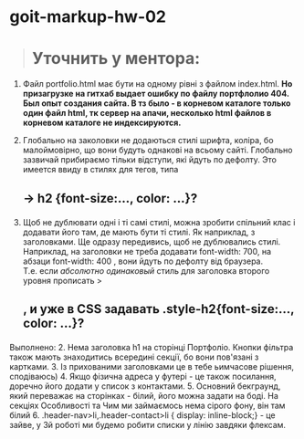 # goit-markup-hw-02
> # Уточнить у ментора:

1. Файл portfolio.html має бути на одному рівні з файлом index.html.
**Но призагрузке на гитхаб выдает ошибку по файлу портфлолио 404. Был опыт создания сайта. В тз было - в корневом каталоге только один файл html, тк сервер на апачи, несколько html  файлов в корневом каталоге не индексируются.**

7. Глобально на заколовки не додаються стилі шрифта, коліра, бо малоймовірно, що вони будуть однакові на всьому сайті. Глобально зазвичай прибираємо тільки відступи, які йдуть по дефолту.
Это имеется ввиду в стилях для тегов, типа <h2> -> h2 {font-size:..., color: ...}?
8. Щоб не дублювати одні і ті самі стилі, можна зробити спільний клас і додавати його там, де мають бути ті стилі. Як наприклад, з заголовками. Ще  одразу передивись, щоб не дублювались стилі. Наприклад, на заголовки не треба додавати font-width: 700, на абзаци font-width: 400 , вони йдуть по дефолту від браузера.  
Т.е. если *абсолютно одинаковый* стиль для заголовка второго уровня прописать > <h2 class="style-h2">, и уже в CSS задавать .style-h2{font-size:..., color: ...}?

Выполнено:
2. Нема заголовка h1 на сторінці Портфоліо.  Кнопки фільтра також мають знаходитись всередині секції, бо вони пов'язані з картками.
3. Із прихованими заголовками це в тебе ьимчасове рішення, сподіваюсь)
4. Якщо фізична адреса у футері - це також посилання, доречно його додати у список з контактами.
5. Основний бекграунд, який переважає на сторінках - білий, його можна задати на боді. На секціях Особливості та Чим ми займаємось нема сірого фону, він там білий
6. .header-nav>li,.header-contact>li { display: inline-block;}  - це зайве, у 3й роботі ми будемо робити списки у лінію завдяки флексам.
